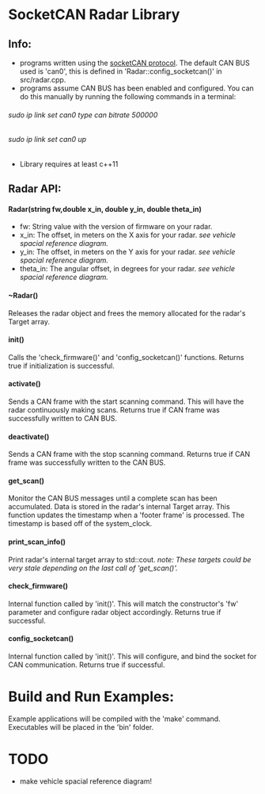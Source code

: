 # SocketCAN Radar Library



## Info:
- programs written using the [socketCAN protocol](https://en.wikipedia.org/wiki/SocketCAN).  The default CAN BUS used is 'can0', this is defined in 'Radar::config_socketcan()' in src/radar.cpp.
- programs assume CAN BUS has been enabled and configured.  You can do this manually by running the following commands in a terminal:
###### sudo ip link set can0 type can bitrate 500000
###### sudo ip link set can0 up
- Library requires at least c++11

## Radar API:

#### Radar(string fw,double x_in, double y_in, double theta_in)
- fw:   String value with the version of firmware on your radar.
- x_in: The offset, in meters on the X axis for your radar.  *see vehicle spacial reference diagram.*
- y_in: The offset, in meters on the Y axis for your radar.  *see vehicle spacial reference diagram.*
- theta_in: The angular offset, in degrees for your radar. *see vehicle spacial reference diagram.*

#### ~Radar()
Releases the radar object and frees the memory allocated for the radar's Target array.

#### init()
Calls the 'check_firmware()' and 'config_socketcan()' functions.  Returns true if initialization is successful.

#### activate()
Sends a CAN frame with the start scanning command.  This will have the radar continuously making scans.  Returns true if CAN frame was successfully written to CAN BUS.

#### deactivate()
Sends a CAN frame with the stop scanning command.  Returns true if CAN frame was successfully written to the CAN BUS.

#### get_scan()
Monitor the CAN BUS messages until a complete scan has been accumulated.  Data is stored in the radar's internal Target array. This function updates the timestamp when a 'footer frame' is processed.  The timestamp is based off of the system_clock.

#### print_scan_info()
Print radar's internal target array to std::cout.  *note:  These targets could be very stale depending on the last call of 'get_scan()'.*

#### check_firmware()
Internal function called by 'init()'.  This will match the constructor's 'fw' parameter and configure radar object accordingly.  Returns true if successful.

#### config_socketcan()
Internal function called by 'init()'.  This will configure, and bind the socket for CAN communication.  Returns true if successful.

# Build and Run Examples:
Example applications will be compiled with the 'make' command.  Executables will be placed in the 'bin' folder.


# TODO
- make vehicle spacial reference diagram!



